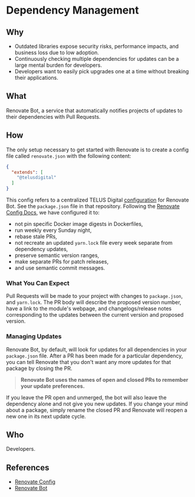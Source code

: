 # Dependency Management

## Why

- Outdated libraries expose security risks, performance impacts, and business loss due to low adoption.
- Continuously checking multiple dependencies for updates can be a large mental burden for developers.
- Developers want to easily pick upgrades one at a time without breaking their applications.

## What

Renovate Bot, a service that automatically notifies projects of updates to their dependencies with Pull Requests.

## How

The only setup necessary to get started with Renovate is to create a config file called `renovate.json` with the following content:

```json
{
  "extends": [
    "@telusdigital"
  ]
}
```

This config refers to a centralized TELUS Digital [configuration](https://github.com/telus/renovate-config) for Renovate Bot. See the `package.json` file in that repository. Following the [Renovate Config Docs](https://renovatebot.com/docs/configuration-options/), we have configured it to:

- not pin specific Docker image digests in Dockerfiles,
- run weekly every Sunday night,
- rebase stale PRs,
- not recreate an updated `yarn.lock` file every week separate from dependency updates,
- preserve semantic version ranges,
- make separate PRs for patch releases,
- and use semantic commit messages.

### What You Can Expect

Pull Requests will be made to your project with changes to `package.json`, and `yarn.lock`. The PR body will describe the proposed version number, have a link to the module's webpage, and changelogs/release notes corresponding to the updates between the current version and proposed version.

### Managing Updates

Renovate Bot, by default, will look for updates for all dependencies in your `package.json` file. After a PR has been made for a particular dependency, you can tell Renovate that you don't want any more updates for that package by closing the PR.

> **Renovate Bot uses the names of open and closed PRs to remember your update preferences.**

If you leave the PR open and unmerged, the bot will also leave the dependency alone and not give you new updates. If you change your mind about a package, simply rename the closed PR and Renovate will reopen a new one in its next update cycle.

## Who

Developers.

## References

- [Renovate Config](https://github.com/telus/renovate-config)
- [Renovate Bot](https://renovatebot.com/)
